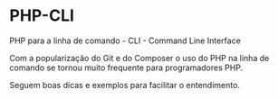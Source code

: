 # PHP-CLI

PHP para a linha de comando - CLI - Command Line Interface

Com a popularização do Git e do Composer o uso do PHP na linha de comando se tornou muito frequente para programadores PHP.

Seguem boas dicas e exemplos para facilitar o entendimento.

